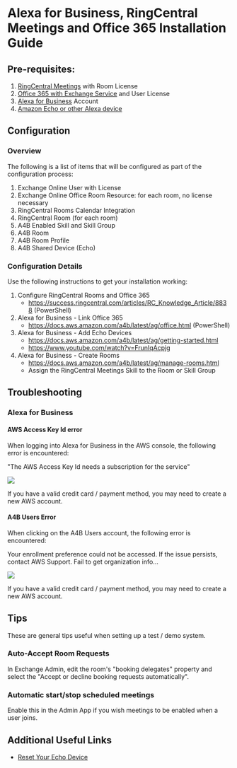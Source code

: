 # Alexa for Business, RingCentral Meetings and Office 365 Installation Guide

## Pre-requisites:

1. [RingCentral Meetings](https://www.ringcentral.com/online-meetings/overview.html) with Room License
1. [Office 365 with Exchange Service](https://products.office.com/en-us/business/office-365-business) and User License
1. [Alexa for Business](https://aws.amazon.com/alexaforbusiness/) Account
1. [Amazon Echo or other Alexa device](https://www.amazon.com/b/?ie=UTF8&node=9818047011&ref_=fs_ods_fs_aucc_cp)

## Configuration


### Overview

The following is a list of items that will be configured as part of the configuration process:

1. Exchange Online User with License
1. Exchange Online Office Room Resource: for each room, no license necessary
1. RingCentral Rooms Calendar Integration
1. RingCentral Room (for each room)
1. A4B Enabled Skill and Skill Group
1. A4B Room
1. A4B Room Profile
1. A4B Shared Device (Echo)


### Configuration Details

Use the following instructions to get your installation working:

1. Configure RingCentral Rooms and Office 365
   * https://success.ringcentral.com/articles/RC_Knowledge_Article/8838 (PowerShell)
1. Alexa for Business - Link Office 365
   * https://docs.aws.amazon.com/a4b/latest/ag/office.html (PowerShell)
1. Alexa for Business - Add Echo Devices
   * https://docs.aws.amazon.com/a4b/latest/ag/getting-started.html
   * https://www.youtube.com/watch?v=FrunIqAcpjg
1. Alexa for Business - Create Rooms
   * https://docs.aws.amazon.com/a4b/latest/ag/manage-rooms.html
   * Assign the RingCentral Meetings Skill to the Room or Skill Group

## Troubleshooting


### Alexa for Business


#### AWS Access Key Id error

When logging into Alexa for Business in the AWS console, the following error is encountered:

"The AWS Access Key Id needs a subscription for the service"

![](docs/a4b_error_aws-access-key-id-needs-a-subscription-for-the-service.png)

If you have a valid credit card / payment method, you may need to create a new AWS account.


#### A4B Users Error

When clicking on the A4B Users account, the following error is encountered:

Your enrollment preference could not be accessed. If the issue persists, contact AWS Support.
Fail to get organization info...

![](docs/a4b_error_your-enrollment-preference-could-not-be-accessed.png)

If you have a valid credit card / payment method, you may need to create a new AWS account.


## Tips

These are general tips useful when setting up a test / demo system.


### Auto-Accept Room Requests

In Exchange Admin, edit the room's "booking delegates" property and select the "Accept or decline booking requests automatically".

### Automatic start/stop scheduled meetings

Enable this in the Admin App if you wish meetings to be enabled when a user joins.

## Additional Useful Links

* [Reset Your Echo Device](https://www.amazon.com/gp/help/customer/display.html?nodeId=GK7P5SPCQ3MN65VR)
